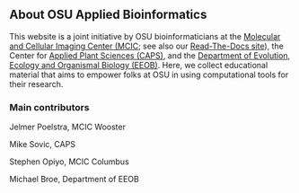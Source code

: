 
## About OSU Applied Bioinformatics

This website is a joint initiative by OSU bioinformaticians at the [Molecular and Cellular Imaging Center (MCIC](https://mcic.osu.edu/);
see also our [Read-The-Docs site](https://mcbl.readthedocs.io/)),
the Center for [Applied Plant Sciences (CAPS)](https://caps.osu.edu/),
and the [Department of Evolution, Ecology and Organismal Biology (EEOB)](https://eeob.osu.edu/).
Here, we collect educational material that aims to empower folks at OSU in using computational tools for their research.

### Main contributors

Jelmer Poelstra, MCIC Wooster

Mike Sovic, CAPS

Stephen Opiyo, MCIC Columbus

Michael Broe, Department of EEOB



<br/> <br/> <br/> <br/>
